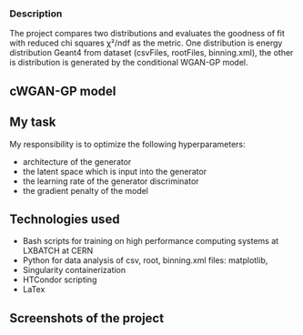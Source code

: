 ### Description
The project compares two distributions and evaluates the goodness of fit with reduced chi squares χ²/ndf as the metric. 
One distribution is energy distribution Geant4 from dataset  (csvFiles, rootFiles, binning.xml), the other is distribution is generated by the conditional WGAN-GP model.

## cWGAN-GP model


## My task
My responsibility is to optimize the following hyperparameters:
- architecture of the generator
- the latent space which is input into the generator
- the learning rate of the generator discriminator
- the gradient penalty of the model

## Technologies used
- Bash scripts for training on high performance computing systems at LXBATCH at CERN
- Python for data analysis of csv, root, binning.xml files: matplotlib, 
- Singularity containerization
- HTCondor scripting
- LaTex

## Screenshots of the project






 






